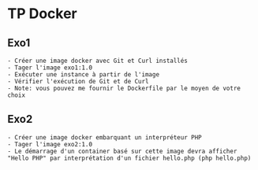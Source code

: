 
# TP Docker

## Exo1
    - Créer une image docker avec Git et Curl installés
    - Tager l'image exo1:1.0
    - Exécuter une instance à partir de l'image
    - Vérifier l'exécution de Git et de Curl
    - Note: vous pouvez me fournir le Dockerfile par le moyen de votre choix

## Exo2
    - Créer une image docker embarquant un interpréteur PHP
    - Tager l'image exo2:1.0
    - Le démarrage d'un container basé sur cette image devra afficher "Hello PHP" par interprétation d'un fichier hello.php (php hello.php)